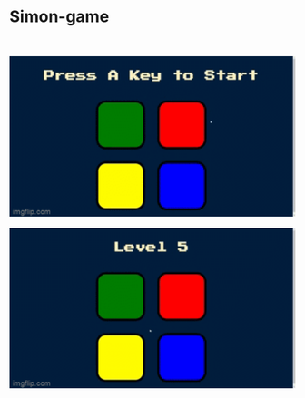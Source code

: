 # Simon-game
<br><br>
<img src="images/1.gif" width="1000">
<br><br>
<img src="images/2.gif" width="1000">
